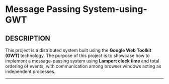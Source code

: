 # Message Passing System-using-GWT

## DESCRIPTION
<p>
This project is a distributed system built using the <strong> Google Web Toolkit (GWT) </strong> technology. 
The purpose of this project is to showcase how to implement a message-passing system using <strong> Lamport clock time </strong>
and total ordering of events, with communication among browser windows acting as independent processes. </p>

---

